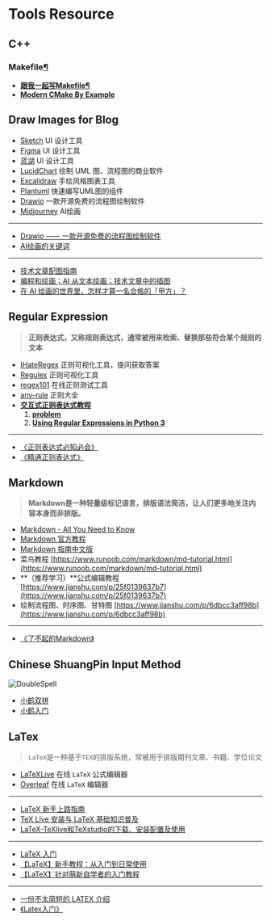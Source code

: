 # Tools Resource

## C++

### Makefile[¶](https://seisman.github.io/how-to-write-makefile/index.html#makefile)

* &#x20;[**跟我一起写Makefile**](https://seisman.github.io/how-to-write-makefile/index.html)[**¶**](https://seisman.github.io/how-to-write-makefile/index.html#makefile)
* [**Modern CMake By Example**](https://github.com/stdrc/modern-cmake-by-example)

## Draw Images for Blog

* [Sketch](https://www.lucidchart.com/pages/) UI 设计工具
* [Figma](https://www.figma.com/) UI 设计工具
* [蓝湖](https://lanhuapp.com/) UI 设计工具
* [LucidChart](https://www.lucidchart.com/pages/) 绘制 UML 图、流程图的商业软件
* [Excalidraw](https://excalidraw.com/) 手绘风格图表工具
* [Plantuml](https://plantuml.com/) 快速编写UML图的组件
* [Drawio](https://app.diagrams.net/) 一款开源免费的流程图绘制软件
* [Midjourney](https://www.midjourney.com/home/) AI绘画

***

* [Drawio —— 一款开源免费的流程图绘制软件](https://zhuanlan.zhihu.com/p/180534102)
* [AI绘画的关键词](https://397987634.notion.site/397987634/AI-764e6a50fbf04327945a12a07ce9654f)

***

* [技术文章配图指南](https://draveness.me/sketch-and-sketch/)
* [编程和绘画；AI 从文本绘画；技术文章中的插图](https://catcoding.me/p/weekly-15/)
* [在 AI 绘画的世界里，怎样才算一名合格的「甲方」？](https://sspai.com/post/75629)

## Regular Expression

> **正则表达式，又称规则表达式，通常被用来检索、替换那些符合某个规则的文本**

* [IHateRegex](https://ihateregex.io/) 正则可视化工具，提问获取答案
* [Regulex](https://jex.im/regulex/#!flags=\&re=%5E\(a%7Cb\)\*%3F%24) 正则可视化工具
* [regex101](https://regex101.com/) 在线正则测试工具
* [any-rule](https://any86.github.io/any-rule) 正则大全
* [**交互式正则表达式教程**](https://regexone.com/)
  1. [**problem**](https://regexone.com/problem/matching\_decimal\_numbers)
  2. [**Using Regular Expressions in Python 3**](https://regexone.com/references/python)

***

* [《正则表达式必知必会》](https://book.douban.com/subject/26285406/)
* [《精通正则表达式》](https://book.douban.com/subject/2154713/)

## Markdown

> **Markdown是一种轻量级标记语言，排版语法简洁，让人们更多地关注内容本身而非排版。**

* [Markdown - All You Need to Know](http://haoeric.github.io/markdown-grammar/#fnref:1)
* [Markdown 官方教程](https://markdown.com.cn/)
* [Markdown 指南中文版](https://www.markdown.xyz/)
* 菜鸟教程 [https://www.runoob.com/markdown/md-tutorial.html](https://www.runoob.com/markdown/md-tutorial.html)
* **（推荐学习）**公式编辑教程 [https://www.jianshu.com/p/25f0139637b7](https://www.jianshu.com/p/25f0139637b7)
* 绘制流程图、时序图、甘特图 [https://www.jianshu.com/p/6dbcc3aff98b](https://www.jianshu.com/p/6dbcc3aff98b)

***

* [《了不起的Markdown》](https://book.douban.com/subject/34613706/)

## Chinese ShuangPin Input Method

![DoubleSpell](https://bu.dusays.com/2022/10/30/635e1d0475d82.png)

* [小鹤双拼](https://flypy.com/)
* [小鹤入门](https://help.flypy.com/#/xh)

## LaTex

> `LaTeX`是一种基于`ΤΕΧ`的排版系统，常被用于排版期刊文章、书籍、学位论文

* [LaTeXLive](https://www.latexlive.com/) 在线 `LaTeX` 公式编辑器
* [Overleaf](https://www.overleaf.com/project) 在线 `LaTeX` 编辑器

***

* [LaTeX 新手上路指南](https://zhuanlan.zhihu.com/p/433710726)
* [TeX Live 安装与 LaTeX 基础知识普及](https://www.bilibili.com/video/BV1T7411G7RV?spm\_id\_from=333.337.search-card.all.click\&vd\_source=ae16ff6478eb15c1b87880540263910b)
* [LaTeX-TeXlive和TeXstudio的下载、安装配置及使用](https://zhuanlan.zhihu.com/p/138586028)

***

* [LaTeX 入门](https://docs.net9.org/basic/latex/)
* [【LaTeX】新手教程：从入门到日常使用](https://zhuanlan.zhihu.com/p/456055339)
* [【LaTeX】针对萌新自学者的入门教程](https://zhuanlan.zhihu.com/p/521649367)

***

* [一份不太简短的 LATEX 介绍](http://www.ptep-online.com/ctan/lshort\_chinese.pdf)
* [《Latex入门》](https://book.douban.com/subject/24703731/)

